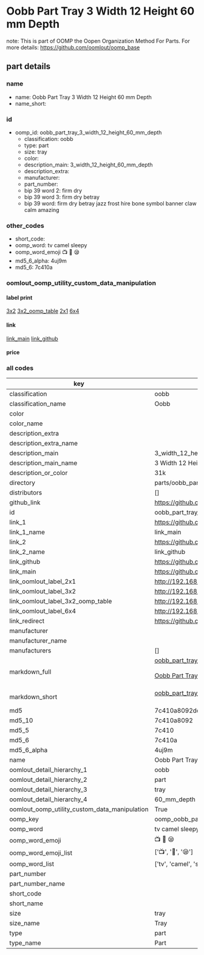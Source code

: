 # Oobb Part Tray 3 Width 12 Height 60 mm Depth  

note: This is part of OOMP the Oopen Organization Method For Parts. For more details: https://github.com/oomlout/oomp_base

##  part details
  







### name
* name: Oobb Part Tray 3 Width 12 Height 60 mm Depth
* name_short: 
### id
* oomp_id: oobb_part_tray_3_width_12_height_60_mm_depth
  * classification: oobb
  * type: part
  * size: tray
  * color: 
  * description_main: 3_width_12_height_60_mm_depth
  * description_extra: 
  * manufacturer: 
  * part_number: 
  * bip 39 word 2: firm dry
  * bip 39 word 3: firm dry betray
  * bip 39 word: firm dry betray jazz frost hire bone symbol banner claw calm amazing

### other_codes
* short_code: 
* oomp_word: tv camel sleepy
* oomp_word_emoji :tv: :camel: :sleepy:
* md5_6_alpha: 4uj9m
* md5_6: 7c410a






### oomlout_oomp_utility_custom_data_manipulation
#### label print
[3x2](http://192.168.1.245:1112/?label=oomp%204uj9m)
[3x2_oomp_table](http://192.168.1.108:1112/?label=oomp%204uj9m)
[2x1](http://192.168.1.242:1112/?label=oomp%204uj9m)
[6x4](http://192.168.1.55:1112/?label=oomp%204uj9m)    

#### link

[link_main](https://github.com/oomlout/oomlout_oomp_version_1_messy/tree/main/parts/oobb_part_tray_3_width_12_height_60_mm_depth) [link_github](https://github.com/oomlout/oomlout_oomp_version_1_messy/tree/main/parts/oobb_part_tray_3_width_12_height_60_mm_depth)                             

#### price







### all codes 
| key | value |  
| --- | --- |  
| classification | oobb |  
| classification_name | Oobb |  
| color |  |  
| color_name |  |  
| description_extra |  |  
| description_extra_name |  |  
| description_main | 3_width_12_height_60_mm_depth |  
| description_main_name | 3 Width 12 Height 60 mm Depth |  
| description_or_color | 31k |  
| directory | parts/oobb_part_tray_3_width_12_height_60_mm_depth |  
| distributors | [] |  
| github_link | https://github.com/oomlout/oomlout_oomp_part_src/tree/main/parts/oobb_part_tray_3_width_12_height_60_mm_depth |  
| id | oobb_part_tray_3_width_12_height_60_mm_depth |  
| link_1 | https://github.com/oomlout/oomlout_oomp_version_1_messy/tree/main/parts/oobb_part_tray_3_width_12_height_60_mm_depth |  
| link_1_name | link_main |  
| link_2 | https://github.com/oomlout/oomlout_oomp_version_1_messy/tree/main/parts/oobb_part_tray_3_width_12_height_60_mm_depth |  
| link_2_name | link_github |  
| link_github | https://github.com/oomlout/oomlout_oomp_version_1_messy/tree/main/parts/oobb_part_tray_3_width_12_height_60_mm_depth |  
| link_main | https://github.com/oomlout/oomlout_oomp_version_1_messy/tree/main/parts/oobb_part_tray_3_width_12_height_60_mm_depth |  
| link_oomlout_label_2x1 | http://192.168.1.242:1112/?label=oomp%204uj9m |  
| link_oomlout_label_3x2 | http://192.168.1.245:1112/?label=oomp%204uj9m |  
| link_oomlout_label_3x2_oomp_table | http://192.168.1.108:1112/?label=oomp%204uj9m |  
| link_oomlout_label_6x4 | http://192.168.1.55:1112/?label=oomp%204uj9m |  
| link_redirect | https://github.com/oomlout/oomlout_oomp_version_1_messy/tree/main/parts/oobb_part_tray_3_width_12_height_60_mm_depth |  
| manufacturer |  |  
| manufacturer_name |  |  
| manufacturers | [] |  
| markdown_full | [oobb_part_tray_3_width_12_height_60_mm_depth](none)<br>[](none)<br>[Oobb Part Tray 3 Width 12 Height 60 Mm Depth](none)<br><br> |  
| markdown_short | [oobb_part_tray_3_width_12_height_60_mm_depth](none)<br><br> |  
| md5 | 7c410a8092dc6329b02eb7762ad0eaba |  
| md5_10 | 7c410a8092 |  
| md5_5 | 7c410 |  
| md5_6 | 7c410a |  
| md5_6_alpha | 4uj9m |  
| name | Oobb Part Tray 3 Width 12 Height 60 mm Depth |  
| oomlout_detail_hierarchy_1 | oobb |  
| oomlout_detail_hierarchy_2 | part |  
| oomlout_detail_hierarchy_3 | tray |  
| oomlout_detail_hierarchy_4 | 60_mm_depth |  
| oomlout_oomp_utility_custom_data_manipulation | True |  
| oomp_key | oomp_oobb_part_tray_3_width_12_height_60_mm_depth |  
| oomp_word | tv camel sleepy |  
| oomp_word_emoji | :tv: :camel: :sleepy: |  
| oomp_word_emoji_list | [':tv:', ':camel:', ':sleepy:'] |  
| oomp_word_list | ['tv', 'camel', 'sleepy'] |  
| part_number |  |  
| part_number_name |  |  
| short_code |  |  
| short_name |  |  
| size | tray |  
| size_name | Tray |  
| type | part |  
| type_name | Part |  

